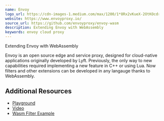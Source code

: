 ```yaml
---
name: Envoy
logo_url: https://cdn-images-1.medium.com/max/1200/1*8Rx2vKueX-2OtKOcdrYkmA.png
website: https://www.envoyproxy.io/
source_url: https://github.com/envoyproxy/envoy-wasm
description: Extending Envoy with WebAssembly
keywords: envoy cloud proxy
---
```


Extending Envoy with WebAssembly

Envoy is an open source edge and service proxy, designed for cloud-native applications originally developed by Lyft. Previously, the only way to new capabilities required implementing a new feature in C++ or using Lua. Now filters and other extensions can be developed in any langauge thanks to WebAssembly.

## Additional Resources

- [Playground](https://github.com/envoyproxy/envoy-wasm)
- [Video](https://medium.com/fluence-network/porting-redis-to-webassembly-with-clang-wasi-af99b264ca8)
- [Wasm Filter Example](https://github.com/envoyproxy/envoy-wasm/tree/master/examples/wasm)

